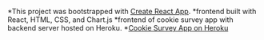 *This project was bootstrapped with [Create React App](https://github.com/facebook/create-react-app).
*frontend built with React, HTML, CSS, and Chart.js
*frontend of cookie survey app with backend server hosted on Heroku.
*[Cookie Survey App on Heroku](https://cookiesurveyapp.herokuapp.com/)